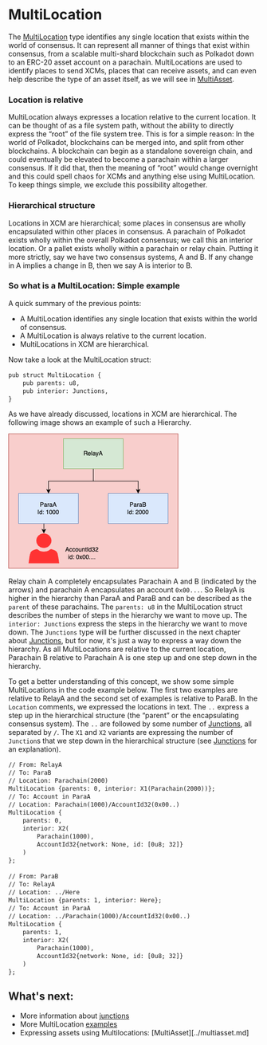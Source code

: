 # MultiLocation

The [MultiLocation](https://paritytech.github.io/polkadot/doc/xcm/v3/struct.MultiLocation.html) type
identifies any single location that exists within the world of consensus. It can represent all
manner of things that exist within consensus, from a scalable multi-shard blockchain such as
Polkadot down to an ERC-20 asset account on a parachain. MultiLocations are used to identify places
to send XCMs, places that can receive assets, and can even help describe the type of an asset
itself, as we will see in [MultiAsset](../multiasset.md).

### Location is relative

MultiLocation always expresses a location relative to the current location. It can be thought of as
a file system path, without the ability to directly express the “root” of the file system tree. This
is for a simple reason: In the world of Polkadot, blockchains can be merged into, and split from
other blockchains. A blockchain can begin as a standalone sovereign chain, and could eventually be
elevated to become a parachain within a larger consensus. If it did that, then the meaning of “root”
would change overnight and this could spell chaos for XCMs and anything else using MultiLocation. To
keep things simple, we exclude this possibility altogether.

### Hierarchical structure

Locations in XCM are hierarchical; some places in consensus are wholly encapsulated within other
places in consensus. A parachain of Polkadot exists wholly within the overall Polkadot consensus; we
call this an interior location. Or a pallet exists wholly within a parachain or relay chain. Putting
it more strictly, say we have two consensus systems, A and B. If any change in A implies a change in
B, then we say A is interior to B.

### So what is a MultiLocation: Simple example

A quick summary of the previous points:

- A MultiLocation identifies any single location that exists within the world of consensus.
- A MultiLocation is always relative to the current location.
- MultiLocations in XCM are hierarchical.

Now take a look at the MultiLocation struct:

```rust,noplayground
pub struct MultiLocation {
    pub parents: u8,
    pub interior: Junctions,
}
```

As we have already discussed, locations in XCM are hierarchical. The following image shows an
example of such a Hierarchy.

![Simple Example](./../images/MultiLocation_simple_example.png)

Relay chain A completely encapsulates Parachain A and B (indicated by the arrows) and parachain A
encapsulates an account `0x00...`. So RelayA is higher in the hierarchy than ParaA and ParaB and can
be described as the `parent` of these parachains. The `parents: u8` in the MultiLocation struct
describes the number of steps in the hierarchy we want to move up. The `interior: Junctions` express
the steps in the hierarchy we want to move down. The `Junctions` type will be further discussed in
the next chapter about [Junctions](junction.md), but for now, it's just a way to express a way down
the hierarchy. As all MultiLocations are relative to the current location, Parachain B relative to
Parachain A is one step up and one step down in the hierarchy.

To get a better understanding of this concept, we show some simple MultiLocations in the code
example below. The first two examples are relative to RelayA and the second set of examples is
relative to ParaB. In the `Location` comments, we expressed the locations in text. The `..` express
a step up in the hierarchical structure (the “parent” or the encapsulating consensus system). The
`..` are followed by some number of [Junctions](junction.md), all separated by `/`. The `X1` and
`X2` variants are expressing the number of `Junction`s that we step down in the hierarchical
structure (see [Junctions](junction.md) for an explanation).

```rust,noplayground
// From: RelayA
// To: ParaB
// Location: Parachain(2000)
MultiLocation {parents: 0, interior: X1(Parachain(2000))};
// To: Account in ParaA
// Location: Parachain(1000)/AccountId32(0x00..)
MultiLocation {
    parents: 0,
    interior: X2(
        Parachain(1000),
        AccountId32{network: None, id: [0u8; 32]}
    )
};

// From: ParaB
// To: RelayA
// Location: ../Here
MultiLocation {parents: 1, interior: Here};
// To: Account in ParaA
// Location: ../Parachain(1000)/AccountId32(0x00..)
MultiLocation {
    parents: 1,
    interior: X2(
        Parachain(1000),
        AccountId32{network: None, id: [0u8; 32]}
    )
};
```

## What's next:

- More information about [junctions](junction.md)
- More MultiLocation [examples](example.md)
- Expressing assets using Multilocations: [MultiAsset][../multiasset.md]
